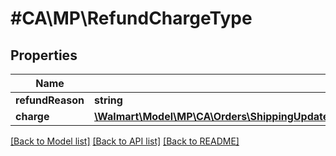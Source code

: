 # #CA\MP\RefundChargeType

## Properties

Name | Type | Description | Notes
------------ | ------------- | ------------- | -------------
**refundReason** | **string** |  |
**charge** | [**\Walmart\Model\MP\CA\Orders\ShippingUpdatesCA200ResponseOrderLinesOrderLineInnerChargesChargeInner**](ShippingUpdatesCA200ResponseOrderLinesOrderLineInnerChargesChargeInner.md) |  |


[[Back to Model list]](../) [[Back to API list]](../../Api/CA/MP) [[Back to README]](../../README.md)
